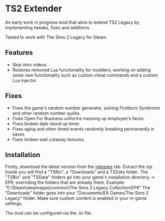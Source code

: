 # TS2 Extender
 
An early work in progress mod that aims to extend TS2 Legacy by implementing tweaks, fixes and additions.

Tested to work with The Sims 2 Legacy for Steam.

## Features

* Skip intro videos.
* Restores removed Lua functionality for modders, working on adding some new functionality such as custom cheat commands and a custom Lua injector.

## Fixes

* Fixes the game's random number generator, solving Firstborn Syndrome and other random number quirks.
* Fixes Open For Business uniforms messing up employee's faces.
* Fixes broken date stood up timer.
* Fixes aging and other timed events randomly breaking permanently in saves.
* Fixes broken wall cutaway textures.

## Installation

Firstly, download the latest version from the [releases](https://github.com/LazyDuchess/TS2-Extender/releases/latest) tab.
Extract the zip. Inside you will find a "TSBin", a "Downloads" and a TSData folder.
The "TSBin" and "TSData" folders go into your game's installation directory -> EP9, overriding the folders that are already there. Example: "E:\Steam\steamapps\common\The Sims 2 Legacy Collection\EP9"
The "Downloads" folder goes into your "Documents/EA Games/The Sims 2 Legacy" folder. Make sure custom content is enabled in your in-game settings.

The mod can be configured via the .ini file.
